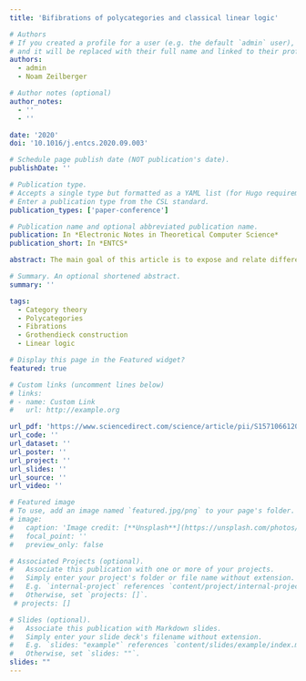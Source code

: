 ```yaml
---
title: 'Bifibrations of polycategories and classical linear logic'

# Authors
# If you created a profile for a user (e.g. the default `admin` user), write the username (folder name) here
# and it will be replaced with their full name and linked to their profile.
authors:
  - admin
  - Noam Zeilberger

# Author notes (optional)
author_notes:
  - ''
  - ''

date: '2020'
doi: '10.1016/j.entcs.2020.09.003'

# Schedule page publish date (NOT publication's date).
publishDate: ''

# Publication type.
# Accepts a single type but formatted as a YAML list (for Hugo requirements).
# Enter a publication type from the CSL standard.
publication_types: ['paper-conference']

# Publication name and optional abbreviated publication name.
publication: In *Electronic Notes in Theoretical Computer Science*
publication_short: In *ENTCS*

abstract: The main goal of this article is to expose and relate different ways of interpreting the multiplicative fragment of classical linear logic in polycategories. Polycategories are known to give rise to models of classical linear logic in so-called representable polycategories with duals, which ask for the existence of various polymaps satisfying the different universal properties needed to define tensor, par, and negation. We begin by explaining how these different universal properties can all be seen as instances of a single notion of universality of a polymap parameterised by an input or output object, which also generalises the classical notion of universal multimap in a multicategory. We then proceed to introduce a definition of in-cartesian and out-cartesian polymaps relative to a refinement system (= strict functor) of polycategories, in such a way that universal polymaps can be understood as a special case. In particular, we obtain that a polycategory is a representable polycategory with duals if and only if it is bifibred over the terminal polycategory . Finally, we present a Grothendieck correspondence between bifibrations of polycategories and pseudofunctors into **MAdj**, the (weak) 2-polycategory of multivariable adjunctions. When restricted to bifibrations over **1** we get back the correspondence between *-autonomous categories and Frobenius pseudomonoids in **MAdj** that was recently observed by Shulman.

# Summary. An optional shortened abstract.
summary: ''

tags:
  - Category theory
  - Polycategories
  - Fibrations
  - Grothendieck construction
  - Linear logic

# Display this page in the Featured widget?
featured: true

# Custom links (uncomment lines below)
# links:
# - name: Custom Link
#   url: http://example.org

url_pdf: 'https://www.sciencedirect.com/science/article/pii/S1571066120300499'
url_code: ''
url_dataset: ''
url_poster: ''
url_project: ''
url_slides: ''
url_source: ''
url_video: ''

# Featured image
# To use, add an image named `featured.jpg/png` to your page's folder.
# image:
#   caption: 'Image credit: [**Unsplash**](https://unsplash.com/photos/pLCdAaMFLTE)'
#   focal_point: ''
#   preview_only: false

# Associated Projects (optional).
#   Associate this publication with one or more of your projects.
#   Simply enter your project's folder or file name without extension.
#   E.g. `internal-project` references `content/project/internal-project/index.md`.
#   Otherwise, set `projects: []`.
 # projects: []

# Slides (optional).
#   Associate this publication with Markdown slides.
#   Simply enter your slide deck's filename without extension.
#   E.g. `slides: "example"` references `content/slides/example/index.md`.
#   Otherwise, set `slides: ""`.
slides: ""
---
```

